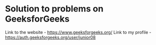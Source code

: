 # Solution to problems on GeeksforGeeks

Link to the website - https://www.geeksforgeeks.org/
Link to my profile - https://auth.geeksforgeeks.org/user/junior08
